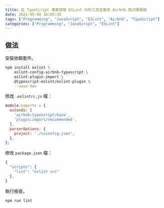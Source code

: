 ```yaml
---
title: 在 TypeScript 專案使用 ESLint 分析工具並套用 Airbnb 程式碼風格
date: 2021-05-08 16:05:38
tags: ["Programming", "JavaScript", "ESLint", "Airbnb", "TypeScript"]
categories: ["Programming", "JavaScript", "ESLint"]
---
```


## 做法

安裝依賴套件。

```bash
npm install eslint \
    eslint-config-airbnb-typescript \
    eslint-plugin-import \
    @typescript-eslint/eslint-plugin \
    --save-dev
```

修改 `.eslintrc.js` 檔：

```js
module.exports = {
  extends: [
    'airbnb-typescript/base',
    'plugin:import/recommended',
  ],
  parserOptions: {
    project: './tsconfig.json',
  },
};
```

修改 `package.json` 檔：

```js
{
  "scripts": {
    "lint": "eslint src"
  },
}
```

執行檢查。

```bash
npm run lint
```
